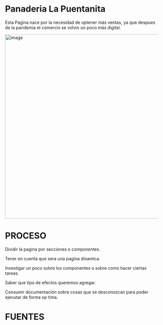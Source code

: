 # Panaderia La Puentanita
Esta Pagina nace por la necesidad de optener más ventas, ya que despues de la pandemia el comercio se volvio un poco más digital.

<img width="607" alt="image" src="https://user-images.githubusercontent.com/114039613/213952317-27f7f1bf-adae-4499-8b29-ad8bf4d6ea44.png">

# PROCESO
Dividir la pagina por secciones o componentes.

Tener en cuenta que sera una pagina dinamica.

Investigar un poco sobre los componentes o sobre como hacer ciertas tareas.

Saber que tipo de efectos queremos agregar.

Consumir documentación sobre cosas que se desconozcan para poder ejecutar de forma op tima.

# FUENTES
